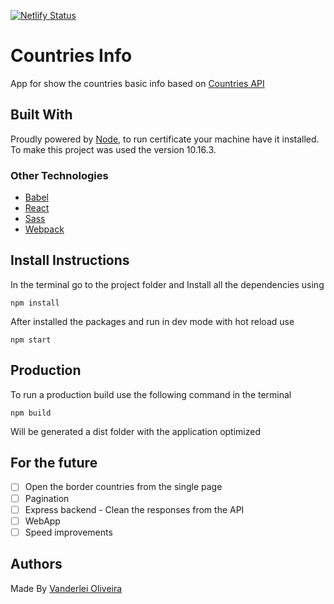 [![Netlify Status](https://api.netlify.com/api/v1/badges/3cdf0d52-ff66-4a4b-85a0-5d02976af440/deploy-status)](https://app.netlify.com/sites/nervous-yalow-e52c54/deploys)

# Countries Info

App for show the countries basic info based on [Countries API](https://restcountries.eu/)

## Built With

Proudly powered by [Node](https://nodejs.org/en/download/), to run certificate your machine have it installed.
To make this project was used the version 10.16.3.

### Other Technologies
* [Babel](https://babeljs.io/)
* [React](https://reactjs.org/)
* [Sass](https://sass-lang.com/)
* [Webpack](https://webpack.js.org/)

## Install Instructions

In the terminal go to the project folder and Install all the dependencies using

```
npm install
```
After installed the packages and run in dev mode with hot reload use
```
npm start
```

## Production
To run a production build use the following command in the terminal
```
npm build
```
Will be generated a dist folder with the application optimized

## For the future

- [ ] Open the border countries from the single page
- [ ] Pagination
- [ ] Express backend - Clean the responses from the API
- [ ] WebApp
- [ ] Speed improvements

## Authors
Made By [Vanderlei Oliveira](https://oliverdx.com.br)

